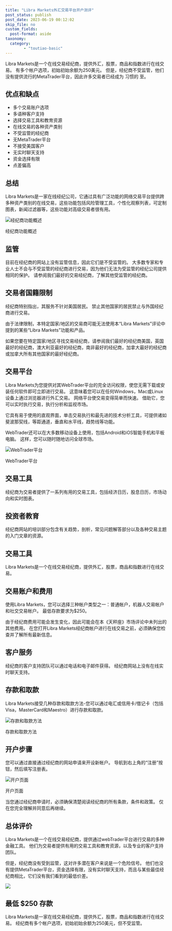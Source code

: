 ```yaml
---
title: "Libra Markets外汇交易平台开户测评"
post_status: publish
post_date: 2023-06-19 00:12:02
skip_file: no
custom_fields: 
  post-format: aside
taxonomy:
  category:
        - "toutiao-basic"
---
```


Libra Markets是一个在线交易经纪商，提供外汇，股票，商品和指数进行在线交易。 有多个帐户选项，初始初始余额为250美元。 但是，经纪商不受监管，他们没有提供流行的MetaTrader平台，因此许多交易者已经成为 习惯的 至。

## 优点和缺点

- 多个交易账户选项
- 多语种客户支持
- 选择交易工具和教育资源
- 在线交易的各种资产类别
- 不受监管的经纪商
- 无MetaTrader平台
- 不接受美国客户
- 无实时聊天支持
- 资金选择有限
- 点差偏高

## 总结

Libra Markets是一家在线经纪公司，它通过具有广泛功能的网络交易平台提供跨多种资产类别的在线交易，这些功能包括风险管理工具，个性化观察列表，可定制图表，新闻过滤器等，这些功能对高级交易者很有用。

![经纪商功能概述](https://cdn.fendou.la/funstoutiao/2020/11/Libra-Markets-Review-Broker-Features-Overview.png "经纪商功能概述")

经纪商功能概述

## 监管

目前在经纪商的网站上没有监管信息，因此它们是不受监管的。 大多数专家和专业人士不会与不受监管的经纪商进行交易，因为他们无法为受监管的经纪公司提供相同的保护。 请参阅我们最好的交易经纪商，了解其他受监管的经纪商。

## 交易者国籍限制

经纪商特别指出，其服务不针对美国居民。 禁止其他国家的居民禁止与外国经纪商进行交易。

由于法律限制，本特定国家/地区的交易商可能无法使用本“Libra Markets”评论中提到的某些“Libra Markets”功能和产品。

如果您要在特定国家/地区寻找交易经纪商，请参阅我们最好的经纪商美国，英国最好的经纪商，澳大利亚最好的经纪商，南非最好的经纪商，加拿大最好的经纪商或加拿大所有其他国家的最好经纪商。

## 交易平台

Libra Markets为您提供对其WebTrader平台的完全访问权限，使您无需下载或安装任何软件即可立即进行交易。 这意味着您可以在任何Windows，Mac或Linux设备上通过浏览器进行外汇交易。 网络平台使交易变得简单而快速。 借助它，您可以实时执行交易，执行分析和监视市场。

它具有易于使用的直观界面，单击交易执行和最先进的技术分析工具，可提供诸如斐波那契线，等距通道，垂直和水平线，趋势线等功能。

WebTrader还可以在大多数移动设备上使用，包括Android和iOS智能手机和平板电脑。 这样，您可以随时随地访问全球市场。

![WebTrader平台](https://cdn.fendou.la/funstoutiao/2020/11/Libra-Markets-Review-WebTrader-Platform-.png "WebTrader平台")

WebTrader平台

## 交易工具

经纪商为交易者提供了一系列有用的交易工具，包括经济日历，股息日历，市场动向和实时图表。

## 投资者教育

经纪商网站的培训部分包含有关趋势，剖析，常见问题解答部分以及各种交易主题的入门文章的资源。

## 交易工具

Libra Markets是一个在线交易经纪商，提供外汇，股票，商品和指数进行在线交易。

## 交易账户和费用

使用Libra Markets，您可以选择三种帐户类型之一：普通帐户，机器人交易帐户和社交交易帐户。 最低存款要求为$250。

由于经纪商费用可能会发生变化，因此可能会在本《天秤座》市场评论中未列出的其他费用。 在您打开Libra Markets经纪商帐户进行在线交易之前，必须确保您检查并了解所有最新信息。

## 客户服务

经纪商的客户支持团队可以通过电话和电子邮件获得。 经纪商网站上没有在线实时聊天支持。

## 存款和取款

Libra Markets接受几种存款和取款方法-您可以通过电汇或信用卡/借记卡（包括Visa，MasterCard和Maestro）进行存款和取款。

![存款和取款方法](https://cdn.fendou.la/funstoutiao/2020/11/Libra-Markets-Review-Deposit-Withdrawal-Methods.jpg "存款和取款方法")

存款和取款方法

## 开户步骤

您可以通过直接通过经纪商的网站申请来开设新帐户。 导航到右上角的“注册”按钮，然后填写注册表。

![开户页面](https://cdn.fendou.la/funstoutiao/2020/11/Libra-Markets-Review-Account-Opening-Page-.jpg "开户页面")

开户页面

当您通过经纪商申请时，必须确保清楚阅读经纪商的所有条款，条件和政策。 仅在您完全理解并同意后再继续。

## 总体评价

Libra Markets是一个在线交易经纪商，提供通过webTrader平台进行交易的多种金融工具。 他们为交易者提供有用的交易工具和教育资源，以及专业的客户支持团队。

但是，经纪商没有受到监管，这对许多潜在客户来说是一个危险信号。 他们也没有提供MetaTrader平台，资金选择有限，没有实时聊天支持，而且与某些最佳经纪商相比，它们没有我们看到的最低价差。

![](https://cdn.fendou.la/funstoutiao/2020/11/Libra-Markets-Logo.png)

## 最低 $250 存款

Libra Markets是一家在线交易经纪商，提供外汇，股票，商品和指数进行在线交易。 经纪商有多个帐户选项，初始初始余额为250美元，但不受监管。
